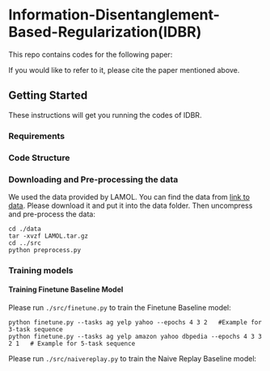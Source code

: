 # Information-Disentanglement-Based-Regularization(IDBR)

This repo contains codes for the following paper:

If you would like to refer to it, please cite the paper mentioned above.

## Getting Started

These instructions will get you running the codes of IDBR.

### Requirements

### Code Structure

### Downloading and Pre-processing the data

We used the data provided by LAMOL. You can find the data from [link to data](https://drive.google.com/file/d/1rWcgnVcNpwxmBI3c5ovNx-E8XKOEL77S/view). Please download it and put it into the data folder. Then uncompress and pre-process the data:

```
cd ./data
tar -xvzf LAMOL.tar.gz
cd ../src
python preprocess.py
```
### Training models

#### Training Finetune Baseline Model

Please run ```./src/finetune.py``` to train the Finetune Baseline model:

```
python finetune.py --tasks ag yelp yahoo --epochs 4 3 2   #Example for 3-task sequence
python finetune.py --tasks ag yelp amazon yahoo dbpedia --epochs 4 3 3 2 1   # Example for 5-task sequence
```

Please run ```./src/naivereplay.py``` to train the Naive Replay Baseline model:

```

```


